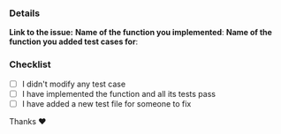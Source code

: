 ### Details
**Link to the issue:** <link to the issue>
**Name of the function you implemented**: <name of the function>
**Name of the function you added test cases for**: <name of the new function>

### Checklist
- [ ] I didn't modify any test case
- [ ] I have implemented the function and all its tests pass
- [ ] I have added a new test file for someone to fix

Thanks :heart:
